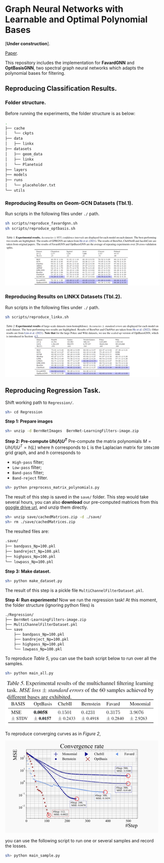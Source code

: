 # Graph Neural Networks with Learnable and Optimal Polynomial Bases
[**Under construction**].

[Paper](https://arxiv.org/abs/2302.12432). 

This repository includes the implementation for **FavardGNN** and **OptBasisGNN**, 
two spectral graph neural networks which adapts the polynomial bases for filtering. 

## Reproducing Classification Results.
<!-- Scripts for reproducing results of our models in Table 1.  -->

### Folder structure.
Before running the experiments, 
the folder structure is as below:
```bash
.
├── cache
│   └── ckpts
├── data
│   ├── linkx
├── datasets
│   ├── geom_data
│   ├── linkx
│   └── Planetoid
├── layers
├── models
├── runs
│   └── placeholder.txt
└── utils
```

### Reproducing Results on Geom-GCN Datasets (Tbl.1).
Run scripts in the following files under `./` path.
```bash
sh scripts/reproduce_favardgnn.sh
sh scripts/reproduce_optbasis.sh
```

![Table 1](./scripts/reported/tbl1.png)

### Reproducing Results on LINKX Datasets (Tbl.2).
Run scripts in the following files under `./` path.
```bash
sh scripts/reproduce_linkx.sh
```
![Table 2](./scripts/reported/tbl2.png)

## Reproducing Regression Task.
Shift working path to `Regression/`. 
```bash
sh> cd Regression
```

**Step 1: Prepare images**
```bash
sh> unzip -d BernNetImages  BernNet-LearningFilters-image.zip
```

**Step 2: Pre-compute $U h(\Lambda) U^T$**
Pre-compute the matrix polynomials $M = U h(\Lambda) U^T = h(L)$
where $h$ corresponds to 
$L$ is the Laplacian matrix for `100x100` grid graph, and 
and $h$ corresponds to
- `High-pass` filter;
- `Low-pass` filter;
- `Band-pass` filter; 
- `Band-reject` filter. 

```bash
sh> python preprocess_matrix_polynomials.py
```
The result of this step is saved in the `save/` folder.
This step would take several hours, 
you can also 
**download** our pre-computed matrices from 
this [google drive url](https://drive.google.com/file/d/1UwNyjfTykPLhhYtW52XVJ_wexJ_LmONV/view?usp=sharing), and unzip them directly.
```bash
sh> unzip save/cachedMatrices.zip -d ./save/
sh> rm ./save/cachedMatrices.zip
```

The resulted files are:
```bash
.save/
├── bandpass_Np=100.pkl
├── bandreject_Np=100.pkl
├── highpass_Np=100.pkl
└── lowpass_Np=100.pkl
```

**Step 3: Make dataset.**
```bash
sh> python make_dataset.py
```
The result of this step is a pickle file `MultiChannelFilterDataset.pkl`.


**Step 4: Run experiments!**
Now we run the regression task!
At this moment, the folder structure (ignoring python files) is
```
./Regression/
├── BernNet-LearningFilters-image.zip
├── MultiChannelFilterDataset.pkl
└── save
    ├── bandpass_Np=100.pkl
    ├── bandreject_Np=100.pkl
    ├── highpass_Np=100.pkl
    └── lowpass_Np=100.pkl
```


To reproduce *Table 5*, 
you can use the bash script below to run over all the samples.
```bash
sh> python main_all.py
```
<!-- ![Table 5](./scripts/reported/tbl5.png) -->
<img src="./scripts/reported/tbl5.png" alt="Table 5" width="500" height="150">

To reproduce converging curves as in *Figure 2*, 

<!-- ![sample](./scripts/reported/icml-6.pdf) -->
<!-- ![Figure 2](./scripts/reported/fig2.png) -->
<img src="./scripts/reported/fig2.png" alt="Figure 2" width="500" height="300">

you can use the following script to run one or several samples and record the losses.
```bash
sh> python main_sample.py
```